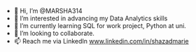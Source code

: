 - 👋 Hi, I’m @MARSHA314
- 👀 I’m interested in advancing my Data Analytics skills
- 🌱 I’m currently learning SQL for work project, Python at uni.
- 💞️ I’m looking to collaborate.
- 📫 Reach me via LinkedIn www.linkedin.com/in/shazadmarie  

<!---
MARSHA314/MARSHA314 is a ✨ special ✨ repository because its `README.md` (this file) appears on your GitHub profile.
You can click the Preview link to take a look at your changes.
--->
